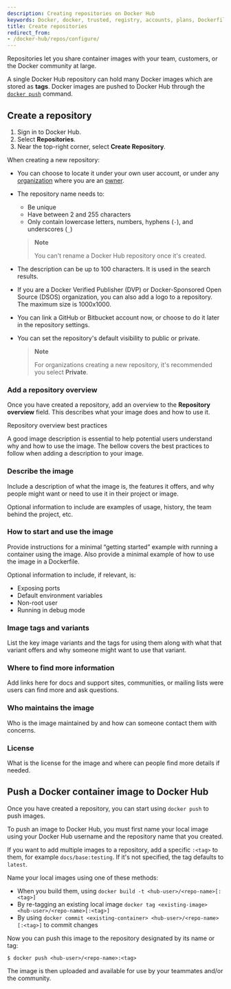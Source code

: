 ```yaml
---
description: Creating repositories on Docker Hub
keywords: Docker, docker, trusted, registry, accounts, plans, Dockerfile, Docker Hub, webhooks, docs, documentation, manage, repos
title: Create repositories
redirect_from:
- /docker-hub/repos/configure/
---
```


Repositories let you share container images with your team,
customers, or the Docker community at large.

A single Docker Hub repository can hold many Docker images which are stored as **tags**. Docker images are pushed to Docker Hub through the [`docker push`](/engine/reference/commandline/push/)
command.

## Create a repository

1. Sign in to Docker Hub.
2. Select **Repositories**.
3. Near the top-right corner, select **Create Repository**.

When creating a new repository:

- You can choose to locate it under your own user account, or under any
  [organization](../../docker-hub/orgs.md) where you are an [owner](../manage-a-team.md#the-owners-team).
- The repository name needs to:
    - Be unique 
    - Have between 2 and 255 characters
    - Only contain lowercase letters, numbers, hyphens (`-`), and underscores (`_`)

  > **Note**
  >
  > You can't rename a Docker Hub repository once it's created.

- The description can be up to 100 characters. It is used in the search results.
- If you are a Docker Verified Publisher (DVP) or Docker-Sponsored Open Source (DSOS) organization, you can also add a logo to a repository. The maximum size is 1000x1000.
- You can link a GitHub or Bitbucket account now, or choose to do it later in
  the repository settings.
- You can set the repository's default visibility to public or private.

  > **Note**
  >
  > For organizations creating a new repository, it's recommended you select **Private**.

### Add a repository overview

Once you have created a repository, add an overview to the **Repository overview** field. This describes what your image does and how to use it.

<div class="panel panel-default">
  <div class="panel-heading collapsed" data-toggle="collapse" data-target="#collapseSample1" style="cursor: pointer">
  Repository overview best practices
  <i class="chevron fa fa-fw"></i></div>
  <div class="collapse block" id="collapseSample1">
    <p>A good image description is essential to help potential users understand why and how to use the image. The bellow covers the best practices to follow when adding a description to your image.</p>
    <h3>Describe the image</h3>
    <p>Include a description of what the image is, the features it offers, and why people might want or need to use it in their project or image.</p>
    <p>Optional information to include are examples of usage, history, the team behind the project, etc.</p>
    <h3>How to start and use the image</h3>
    <p>Provide instructions for a minimal “getting started” example with running a container using the image. Also provide a minimal example of how to use the image in a Dockerfile.</p>
    <p>Optional information to include, if relevant, is:</p>
    <ul>
    <li>Exposing ports</li>
    <li>Default environment variables</li>
    <li>Non-root user</li>
    <li>Running in debug mode</li>
    </ul>
    <h3>Image tags and variants</h3>
    <p>List the key image variants and the tags for using them along with what that variant offers and why someone might want to use that variant.</p>
    <h3>Where to find more information</h3>
    <p>Add links here for docs and support sites, communities, or mailing lists were users can find more and ask questions.</p>
    <h3>Who maintains the image</h3>
    <p>Who is the image maintained by and how can someone contact them with concerns.</p>
    <h3>License</h3>
    <p>What is the license for the image and where can people find more details if needed.</p>
  </div>
</div>

## Push a Docker container image to Docker Hub

Once you have created a repository, you can start using `docker push` to push
images.

To push an image to Docker Hub, you must first name your local image using your
Docker Hub username and the repository name that you created.

If you want to add multiple images to a repository, add a specific `:<tag>` to them, for example `docs/base:testing`. If it's not specified, the tag defaults to `latest`.

Name your local images using one of these methods:

- When you build them, using `docker build -t <hub-user>/<repo-name>[:<tag>]`
- By re-tagging an existing local image `docker tag <existing-image> <hub-user>/<repo-name>[:<tag>]`
- By using `docker commit <existing-container> <hub-user>/<repo-name>[:<tag>]` to commit changes

Now you can push this image to the repository designated by its name or tag:

```console
$ docker push <hub-user>/<repo-name>:<tag>
```

The image is then uploaded and available for use by your teammates and/or the community.